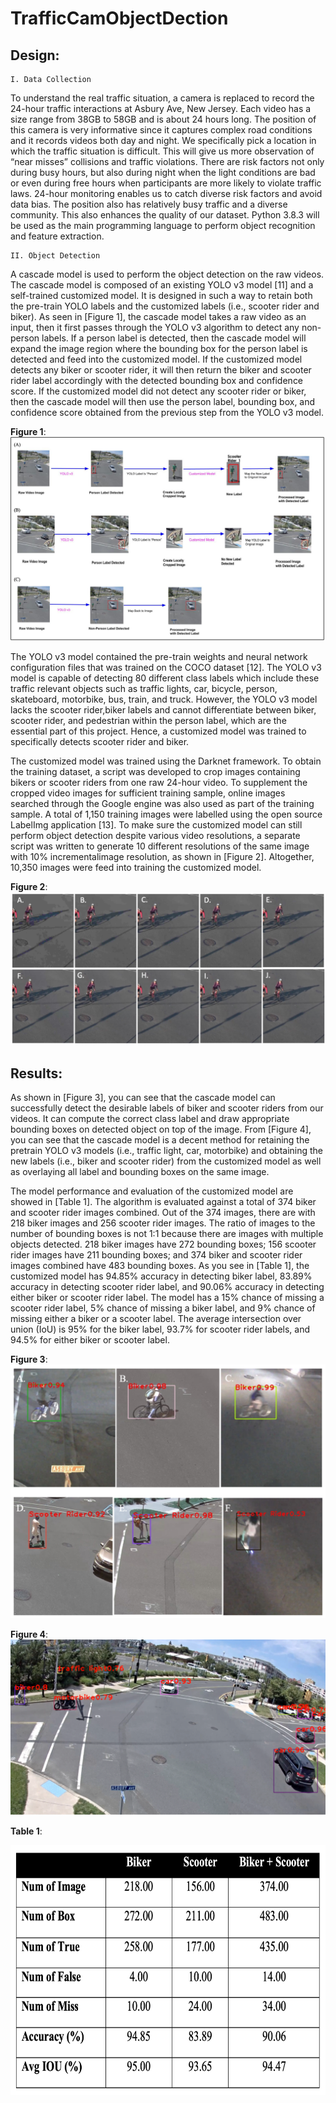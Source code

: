 # TrafficCamObjectDection

## Design:
    I. Data Collection
To understand the real traffic situation, a camera is replaced to record the 24-hour traffic interactions at Asbury Ave, New Jersey. Each video has a size range from 38GB to 58GB and is about 24 hours long. The position of this camera is very informative since it captures complex road conditions and it records videos both day and night. We specifically pick a location in which the traffic situation is difficult. This will give us more observation of “near misses” collisions and traffic violations. There are risk factors not only during busy hours, but also during night when the light conditions are bad or even during free hours when participants are more likely to violate traffic laws. 24-hour monitoring enables us to catch diverse risk factors and avoid data bias. The position also has relatively busy traffic and a diverse community. This also enhances the quality of our dataset. Python 3.8.3 will be used as the main programming language to perform object recognition and feature extraction.

    II. Object Detection
A cascade model is used to perform the object detection on the raw videos. The cascade model is composed of an existing YOLO v3 model [11] and a self-trained customized model. It is designed in such a way to retain both the pre-train YOLO labels and the customized labels (i.e., scooter rider
and biker). As seen in [Figure 1], the cascade model takes a raw video as an input, then it first passes through the YOLO v3 algorithm to detect any non-person labels. If a person label is detected, then the cascade model will expand the image region where the bounding box for the person label is
detected and feed into the customized model. If the customized model detects any biker or scooter rider, it will then return the biker and scooter rider label accordingly with the detected bounding box and confidence score. If the customized model did not detect any scooter rider or biker, then the cascade model will then use the person label, bounding box, and confidence score obtained from the previous step from the YOLO v3 model. 
    
**Figure 1**: ![Figure 1](https://github.com/zhiyingzhu1995/TrafficCamObjectDection/blob/fd96c376035984cf41e6658eb72efef60d8e5e82/Supplement_Images/cascade%20model.png?raw=true "Figure 1") 

The YOLO v3 model contained the pre-train weights and neural network configuration files that was trained on the COCO dataset [12]. The YOLO v3 model is capable of detecting 80 different class labels which include these traffic relevant objects such as traffic lights, car, bicycle, person, skateboard, motorbike, bus, train, and truck. However, the YOLO v3 model lacks the scooter rider,biker labels and cannot differentiate between biker, scooter rider, and pedestrian within the person label, which are the essential part of this project. Hence, a customized model was trained to specifically detects scooter rider and biker.

The customized model was trained using the Darknet framework. To obtain the training dataset, a script was developed to crop images containing bikers or scooter riders from one raw 24-hour video. To supplement the cropped video images for sufficient training sample, online images searched through the Google engine was also used as part of the training sample. A total of 1,150 training images were labelled using the open source LabelImg application [13]. To make sure the
customized model can still perform object detection despite various video resolutions, a separate script was written to generate 10 different resolutions of the same image with 10% incrementalimage resolution, as shown in [Figure 2]. Altogether, 10,350 images were feed into training the
customized model.

**Figure 2**: ![Figure 2](https://github.com/zhiyingzhu1995/TrafficCamObjectDection/blob/0233d5d75b378daac174354171117ff9a4a150d6/Supplement_Images/10%20diff%20resolution.png) 

## Results:
As shown in [Figure 3], you can see that the cascade model can successfully detect the desirable labels of biker and scooter riders from our videos. It can compute the correct class label and draw appropriate bounding boxes on detected object on top of the image. From [Figure 4], you can see that the cascade model is a decent method for retaining the pretrain YOLO v3 models (i.e., traffic light, car, motorbike) and obtaining the new labels (i.e., biker and scooter rider) from the customized model as well as overlaying all label and bounding boxes on the same image.

The model performance and evaluation of the customized model are showed in [Table 1]. The algorithm is evaluated against a total of 374 biker and scooter rider images combined. Out of the 374 images, there are with 218 biker images and 256 scooter rider images. The ratio of images to the number of bounding boxes is not 1:1 because there are images with multiple objects detected. 218 biker images have 272 bounding boxes; 156 scooter rider images have 211 bounding boxes; and 374 biker and scooter rider images combined have 483 bounding boxes. As you see in [Table 1], the customized model has 94.85% accuracy in detecting biker label, 83.89% accuracy in detecting scooter rider label, and 90.06% accuracy in detecting either biker or scooter rider label. The model has a 15% chance of missing a scooter rider label, 5% chance of missing a biker label, and 9% chance of missing either a biker or a scooter label. The average intersection over union (IoU) is 95% for the biker label, 93.7% for scooter rider labels, and 94.5% for either biker or scooter label. 

**Figure 3**: ![Figure 3](https://github.com/zhiyingzhu1995/TrafficCamObjectDection/blob/0233d5d75b378daac174354171117ff9a4a150d6/Supplement_Images/result1.png) 

**Figure 4**: ![Figure 4](https://github.com/zhiyingzhu1995/TrafficCamObjectDection/blob/0233d5d75b378daac174354171117ff9a4a150d6/Supplement_Images/result%202.png) 

**Table 1**: 


<img src="https://github.com/zhiyingzhu1995/TrafficCamObjectDection/blob/0233d5d75b378daac174354171117ff9a4a150d6/Supplement_Images/Final%20Eval%20Results.png" width = "650" height = "400">




